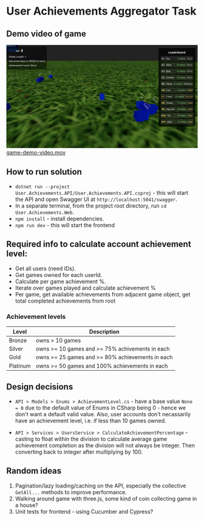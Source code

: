 # User Achievements Aggregator Task

## Demo video of game

![game demo screenshot](./game-demo-screenshot.png)
[game-demo-video.mov](./game-demo-video.mov)

## How to run solution

-   `dotnet run --project User.Achievements.API/User.Achievements.API.csproj` - this will start the API and open Swagger UI at `http://localhost:5041/swagger`.
-   In a separate terminal, from the project root directory, run `cd User.Achievements.Web`.
-   `npm install` - install dependencies.
-   `npm run dev` - this will start the frontend

## Required info to calculate account achievement level:

-   Get all users (need IDs).
-   Get games owned for each userId.
-   Calculate per game achievement %.
-   Iterate over games played and calculate achievement %
-   Per game, get available achievements from adjacent game object, get total completed achievements from root

### Achievement levels

| Level    | Description                                      |
| -------- | ------------------------------------------------ |
| Bronze   | owns > 10 games                                  |
| Silver   | owns >= 10 games and >= 75% achivements in each  |
| Gold     | owns >= 25 games and >= 80% achievements in each |
| Platinum | owns >= 50 games and 100% achievements in each   |

## Design decisions

-   `API > Models > Enums > AchievementLevel.cs` - have a base value `None = 0` due to the default value of Enums in CSharp being 0 - hence we don't want a default valid value. Also, user accounts don't necassarily have an achievement level, i.e. if less than 10 games owned.

-   `API > Services > UsersService > CalculateAchievementPercentage` - casting to float within the division to calculate average game achievement completion as the division will not always be integer. Then converting back to integer after multiplying by 100.

## Random ideas

1. Pagination/lazy loading/caching on the API, especially the collective `GetAll...` methods to improve performance.
2. Walking around game with three.js, some kind of coin collecting game in a house?
3. Unit tests for frontend - using Cucumber and Cypress?
